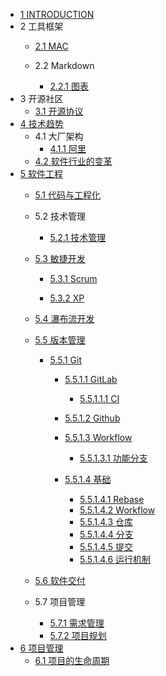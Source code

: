   - [1 INTRODUCTION](/INTRODUCTION.md)
  - 2 工具框架
    - [2.1 MAC](/工具框架/MAC/README.md)
      
    - 2.2 Markdown
      - [2.2.1 图表](/工具框架/Markdown/图表.md)
  - 3 开源社区
    - [3.1 开源协议](/开源社区/开源协议.md)
  - [4 技术趋势](/技术趋势/README.md)
    - 4.1 大厂架构
      - [4.1.1 阿里](/技术趋势/大厂架构/阿里.md)
    - [4.2 软件行业的变革](/技术趋势/软件行业的变革.md)
  - [5 软件工程](/软件工程/README.md)
    - [5.1 代码与工程化](/软件工程/代码与工程化.md)
    - 5.2 技术管理
      - [5.2.1 技术管理](/软件工程/技术管理/技术管理.md)
    - [5.3 敏捷开发](/软件工程/敏捷开发/README.md)
      - [5.3.1 Scrum](/软件工程/敏捷开发/Scrum/README.md)
        
      - [5.3.2 XP](/软件工程/敏捷开发/XP/README.md)
        
    - [5.4 瀑布流开发](/软件工程/瀑布流开发/README.md)
      
    - [5.5 版本管理](/软件工程/版本管理/README.md)
      - [5.5.1 Git](/软件工程/版本管理/Git/README.md)
        - [5.5.1.1 GitLab](/软件工程/版本管理/Git/GitLab/README.md)
          - [5.5.1.1.1 CI](/软件工程/版本管理/Git/GitLab/CI.md)
        - [5.5.1.2 Github](/软件工程/版本管理/Git/Github/README.md)
          
        - [5.5.1.3 Workflow](/软件工程/版本管理/Git/Workflow/README.md)
          - [5.5.1.3.1 功能分支](/软件工程/版本管理/Git/Workflow/功能分支.md)
        - [5.5.1.4 基础](/软件工程/版本管理/Git/基础/README.md)
          - [5.5.1.4.1 Rebase](/软件工程/版本管理/Git/基础/Rebase.md)
          - [5.5.1.4.2 Workflow](/软件工程/版本管理/Git/基础/Workflow.md)
          - [5.5.1.4.3 仓库](/软件工程/版本管理/Git/基础/仓库.md)
          - [5.5.1.4.4 分支](/软件工程/版本管理/Git/基础/分支.md)
          - [5.5.1.4.5 提交](/软件工程/版本管理/Git/基础/提交.md)
          - [5.5.1.4.6 运行机制](/软件工程/版本管理/Git/基础/运行机制.md)
    - [5.6 软件交付](/软件工程/软件交付/README.md)
      
    - 5.7 项目管理
      - [5.7.1 需求管理](/软件工程/项目管理/需求管理.md)
      - [5.7.2 项目规划](/软件工程/项目管理/项目规划.md)
  - [6 项目管理](/项目管理/README.md)
    - [6.1 项目的生命周期](/项目管理/项目的生命周期/README.md)
      
